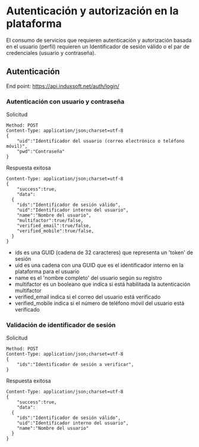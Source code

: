 # Autenticación y autorización en la plataforma #

El consumo de servicios que requieren autenticación y autorización basada en el usuario (perfil) requieren un Identificador de sesión válido o el par de credenciales (usuario y contraseña).

## Autenticación ##

End point: https://api.induxsoft.net/auth/login/

### Autenticación con usuario y contraseña ###
Solicitud
```
Method: POST
Content-Type: application/json;charset=utf-8
{
	"uid":"Identificador del usuario (correo electrónico o teléfono móvil)",
	"pwd":"Contraseña"
}
```
Respuesta exitosa
```
Content-Type: application/json;charset=utf-8
{
	"success":true,
	"data":
  {
    "ids":"Identificador de sesión válido",
    "uid":"Identificador interno del usuario",
    "name":"Nombre del usuario",
    "multifactor":true/false,
    "verified_email":true/false,
    "verified_mobile":true/false,
  }
}
```
* ids es una GUID (cadena de 32 caracteres) que representa un 'token' de sesión
* uid es una cadena con una GUID que es el identificador interno en la plataforma para el usuario
* name es el 'nombre completo' del usuario según su registro
* multifactor es un booleano que indica si está habilitada la autenticación multifactor
* verified_email indica si el correo del usuario está verificado
* verified_mobile indica si el número de teléfono móvil del usuario está verificado

### Validación de identificador de sesión ###
Solicitud
```
Method: POST
Content-Type: application/json;charset=utf-8
{
	"ids":"Identificador de sesión a verificar",
}
```
Respuesta exitosa
```
Content-Type: application/json;charset=utf-8
{
	"success":true,
	"data":
  {
    "ids":"Identificador de sesión válido",
    "uid":"Identificador interno del usuario",
    "name":"Nombre del usuario"
  }
}
```
